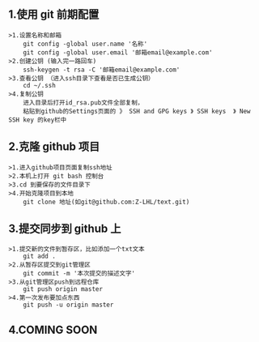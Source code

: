 ## 1.使用 git 前期配置
	>1.设置名称和邮箱
		git config -global user.name '名称'
		git config -global user.email '邮箱email@example.com'
	>2.创建公钥 (输入完一路回车)
		ssh-keygen -t rsa -C '邮箱email@example.com'
	>3.查看公钥 （进入ssh目录下查看是否已生成公钥）
		cd ~/.ssh
	>4.复制公钥
		进入目录后打开id_rsa.pub文件全部复制，
		粘贴到github的Settings页面的 》 SSH and GPG keys 》 SSH keys  》 New SSH key 的key栏中


## 2.克隆 github 项目
	>1.进入github项目页面复制ssh地址
	>2.本机上打开 git bash 控制台
	>3.cd 到要保存的文件目录下
	>4.开始克隆项目到本地
		git clone 地址(如git@github.com:Z-LHL/text.git)

## 3.提交同步到 github 上
	>1.提交新的文件到暂存区，比如添加一个txt文本
		git add .
	>2.从暂存区提交到git管理区
		git commit -m '本次提交的描述文字'
	>3.从git管理区push到远程仓库
		git push origin master
	>4.第一次发布要加点东西
		git push -u origin master

## 4.COMING SOON
